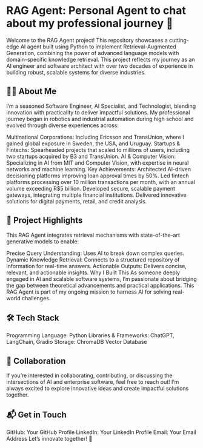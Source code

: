 # RAG Agent: Personal Agent to chat about my professional journey 🚀
Welcome to the RAG Agent project! This repository showcases a cutting-edge AI agent built using Python to implement Retrieval-Augmented Generation, combining the power of advanced language models with domain-specific knowledge retrieval. This project reflects my journey as an AI engineer and software architect with over two decades of experience in building robust, scalable systems for diverse industries.


## 🧑‍💻 About Me
I’m a seasoned Software Engineer, AI Specialist, and Technologist, blending innovation with practicality to deliver impactful solutions. My professional journey began in robotics and industrial automation during high school and evolved through diverse experiences across:

Multinational Corporations: Including Ericsson and TransUnion, where I gained global exposure in Sweden, the USA, and Uruguay.
Startups & Fintechs: Spearheaded projects that scaled to millions of users, including two startups acquired by B3 and TransUnion.
AI & Computer Vision: Specializing in AI from MIT and Computer Vision, with expertise in neural networks and machine learning.
Key Achievements:
Architected AI-driven decisioning platforms improving loan approval times by 50%.
Led fintech platforms processing over 10 million transactions per month, with an annual volume exceeding R$5 billion.
Developed secure, scalable payment gateways, integrating multiple financial institutions.
Delivered innovative solutions for digital payments, retail, and credit analysis.


## 🌟 Project Highlights
This RAG Agent integrates retrieval mechanisms with state-of-the-art generative models to enable:

Precise Query Understanding: Uses AI to break down complex queries.
Dynamic Knowledge Retrieval: Connects to a structured repository of information for real-time answers.
Actionable Outputs: Delivers concise, relevant, and actionable insights.
Why I Built This
As someone deeply engaged in AI and scalable software systems, I’m passionate about bridging the gap between theoretical advancements and practical applications. This RAG Agent is part of my ongoing mission to harness AI for solving real-world challenges.


## 🛠️ Tech Stack
Programming Language: Python
Libraries & Frameworks: ChatGPT, LangChain, Gradio
Storage: ChromaDB Vector Database


## 🤝 Collaboration
If you’re interested in collaborating, contributing, or discussing the intersections of AI and enterprise software, feel free to reach out! I’m always excited to explore innovative ideas and create impactful solutions together.


## 📬 Get in Touch
GitHub: Your GitHub Profile
LinkedIn: Your LinkedIn Profile
Email: Your Email Address
Let’s innovate together! 🚀

